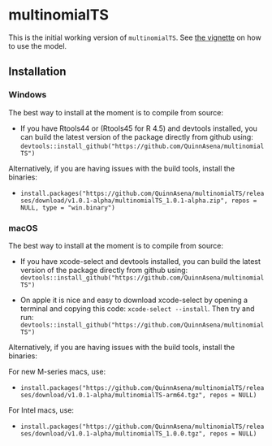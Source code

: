 # multinomialTS

This is the initial working version of `multinomialTS`. See [the vignette](https://quinnasena.github.io/multinomialTS/articles/multinomialTS-vignette.html) on how to use the model.

## Installation



### Windows

The best way to install at the moment is to compile from source:

- If you have Rtools44 or (Rtools45 for R 4.5) and devtools installed, you can build the latest version of the package directly from github using: `devtools::install_github("https://github.com/QuinnAsena/multinomialTS")`

Alternatively, if you are having issues with the build tools, install the binaries:

- `install.packages("https://github.com/QuinnAsena/multinomialTS/releases/download/v1.0.1-alpha/multinomialTS_1.0.1-alpha.zip", repos = NULL, type = "win.binary")`


### macOS

The best way to install at the moment is to compile from source:


- If you have xcode-select and devtools installed, you can build the latest version of the package directly from github using: `devtools::install_github("https://github.com/QuinnAsena/multinomialTS")`

- On apple it is nice and easy to download xcode-select by opening a terminal and copying this code: `xcode-select --install`. Then try and run: `devtools::install_github("https://github.com/QuinnAsena/multinomialTS")`


Alternatively, if you are having issues with the build tools, install the binaries:

For new M-series macs, use:

- `install.packages("https://github.com/QuinnAsena/multinomialTS/releases/download/v1.0.1-alpha/multinomialTS-arm64.tgz", repos = NULL)`

For Intel macs, use:

- `install.packages("https://github.com/QuinnAsena/multinomialTS/releases/download/v1.0.1-alpha/multinomialTS_1.0.0.tgz", repos = NULL)`

